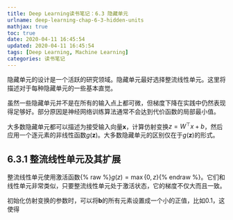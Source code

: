 ```yaml
---
title: Deep Learning读书笔记：6.3 隐藏单元
urlname: deep-learning-chap-6-3-hidden-units
mathjax: true
toc: true
date: 2020-04-11 16:45:54
updated: 2020-04-11 16:45:54
tags: [Deep Learning, Machine Learning]
categories: 读书笔记
---
```


隐藏单元的设计是一个活跃的研究领域。隐藏单元最好选择整流线性单元。这里将描述对于每种隐藏单元的一些基本直觉。

<!--more-->

虽然一些隐藏单元并不是在所有的输入点上都可微，但梯度下降在实践中仍然表现得足够好。部分原因是神经网络训练算法通常不会达到代价函数的局部最小值。

大多数隐藏单元都可以描述为接受输入向量$\boldsymbol{x}$，计算仿射变换$z=W^{\top} x+b$，然后应用一个逐元素的非线性函数$g(\boldsymbol{z})$。大多数隐藏单元的区别仅在于$g(\boldsymbol{z})$的形式。

## 6.3.1 整流线性单元及其扩展

整流线性单元使用激活函数{% raw %}$g(z)=\max \{0, z\}${% endraw %}。它们和线性单元非常类似，只要整流线性单元处于激活状态，它的梯度不仅大而且一致。

初始化仿射变换的参数时，可以将$\boldsymbol{b}$的所有元素设置成一个小的正值，比如0.1，这使得